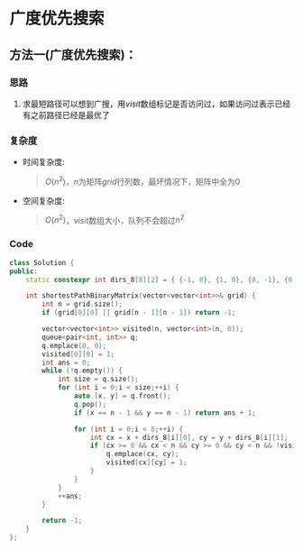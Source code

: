 # 广度优先搜索
## 方法一(广度优先搜索)：
### 思路
1. 求最短路径可以想到广搜，用$visit$数组标记是否访问过，如果访问过表示已经有之前路径已经是最优了

### 复杂度
- 时间复杂度:
  > $O(n^2)$，$n$为矩阵$grid$行列数，最坏情况下，矩阵中全为$0$
- 空间复杂度:
  > $O(n^2)$，$visit$数组大小，队列不会超过$n^2$

### Code
```C++ []
class Solution {
public:
    static constexpr int dirs_8[8][2] = { {-1, 0}, {1, 0}, {0, -1}, {0, 1}, {-1,1}, {-1,-1}, {1,-1}, {1,1} };

    int shortestPathBinaryMatrix(vector<vector<int>>& grid) {
        int n = grid.size();
        if (grid[0][0] || grid[n - 1][n - 1]) return -1;

        vector<vector<int>> visited(n, vector<int>(n, 0));
        queue<pair<int, int>> q;
        q.emplace(0, 0);
        visited[0][0] = 1;
        int ans = 0;
        while (!q.empty()) {
            int size = q.size();
            for (int i = 0;i < size;++i) {
                auto [x, y] = q.front();
                q.pop();
                if (x == n - 1 && y == n - 1) return ans + 1;

                for (int i = 0;i < 8;++i) {
                    int cx = x + dirs_8[i][0], cy = y + dirs_8[i][1];
                    if (cx >= 0 && cx < n && cy >= 0 && cy < n && !visited[cx][cy] && grid[cx][cy] == 0) {
                        q.emplace(cx, cy);
                        visited[cx][cy] = 1;
                    }
                }
            }
            ++ans;
        }

        return -1;
    }
};
```